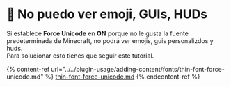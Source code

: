 # 👀 No puedo ver emoji, GUIs, HUDs

Si establece **Force Unicode** en **ON** porque no le gusta la fuente predeterminada de Minecraft, no podrá ver emojis, guis personalizdos y huds.\
Para solucionar esto tienes que seguir este tutorial.

{% content-ref url="../../plugin-usage/adding-content/fonts/thin-font-force-unicode.md" %}
[thin-font-force-unicode.md](../../plugin-usage/adding-content/fonts/thin-font-force-unicode.md)
{% endcontent-ref %}

